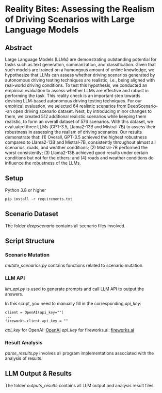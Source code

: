 # Reality Bites: Assessing the Realism of Driving Scenarios with Large Language Models

## Abstract
Large Language Models (LLMs) are demonstrating outstanding potential for tasks such as text generation, summarization, and classification. Given that such models are trained on a humongous amount of online knowledge, we hypothesize that LLMs can assess whether driving scenarios generated by autonomous driving testing techniques are realistic, i.e., being aligned with real-world driving conditions. To test this hypothesis, we conducted an empirical evaluation to assess whether LLMs are effective and robust in performing the task. This reality check is an important step towards devising LLM-based autonomous driving testing techniques. For our empirical evaluation, we selected 64 realistic scenarios from DeepScenario--an open driving scenario dataset. Next, by introducing minor changes to them, we created 512 additional realistic scenarios while keeping them realistic, to form an overall dataset of 576 scenarios. With this dataset, we evaluated three LLMs (GPT-3.5, Llama2-13B and Mistral-7B) to assess their robustness in assessing the realism of driving scenarios. Our results demonstrate that: (1) Overall, GPT-3.5 achieved the highest robustness compared to Llama2-13B and Mistral-7B, consistently throughout almost all scenarios, roads, and weather conditions; (2) Mistral-7B performed the worst consistently; (3) Llama2-13B achieved good results under certain conditions but not for the others; and (4) roads and weather conditions do influence the robustness of the LLMs.

## Setup
Python 3.8 or higher
```
pip install -r requirements.txt
```

## Scenario Dataset
The folder _deepscenario_ contains all scenario files involved.

## Script Structure
### Scenario Mutation
_mutate_scenarios.py_ contains functions related to scenario mutation.

### LLM API
_llm_api.py_ is used to generate prompts and call LLM API to output the answers.

In this script, you need to manually fill in the corresponding _api_key_:
```
client = OpenAI(api_key="")
...
fireworks.client.api_key = ""
```
 _api_key_ for OpenAI: [OpenAI](https://platform.openai.com/api-keys)
 _api_key_ for fireworks.ai: [fireworks.ai](https://app.fireworks.ai/api-keys)

### Result Analysis
_parse_results.py_ involves all program implementations associated with the analysis of results.

## LLM Output & Results
The folder _outputs_results_ contains all LLM output and analysis result files.
